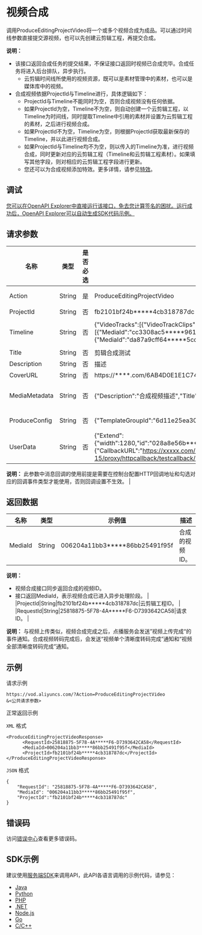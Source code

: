 # 视频合成

调用ProduceEditingProjectVideo将一个或多个视频合成为成品。可以通过时间线参数直接提交源视频，也可以先创建云剪辑工程，再提交合成。

**说明：**

-   该接口返回合成任务的提交结果，不保证接口返回时视频已合成完毕。合成任务将进入后台排队，异步执行。
    -   云剪辑时间线所使用的视频资源，既可以是素材管理中的素材，也可以是媒体库中的视频。
-   合成视频依据ProjectId与Timeline进行，具体逻辑如下：
    -   ProjectId与Timeline不能同时为空，否则合成视频没有任何依据。
    -   如果ProjectId为空，Timeline不为空，则自动创建一个云剪辑工程，以Timeline为时间线，同时提取Timeline中引用的素材并设置为云剪辑工程的素材，之后进行视频合成。
    -   如果ProjectId不为空，Timeline为空，则根据ProjectId获取最新保存的Timeline，并以此进行视频合成。
    -   如果ProjectId与Timeline均不为空，则以传入的Timeline为准，进行视频合成，同时更新对应的云剪辑工程（Timeline和云剪辑工程素材）。如果填写其他字段，则对相应的云剪辑工程字段进行更新。
    -   您还可以为合成视频添加特效。更多详情，请参见[特效](~~69082~~)。

## 调试

[您可以在OpenAPI Explorer中直接运行该接口，免去您计算签名的困扰。运行成功后，OpenAPI Explorer可以自动生成SDK代码示例。](https://api.aliyun.com/#product=vod&api=ProduceEditingProjectVideo&type=RPC&version=2017-03-21)

## 请求参数

|名称|类型|是否必选|示例值|描述|
|--|--|----|---|--|
|Action|String|是|ProduceEditingProjectVideo|系统规定参数。取值：**ProduceEditingProjectVideo**。 |
|ProjectId|String|否|fb2101bf24b\*\*\*\*\*4cb318787dc|云剪辑工程ID。 |
|Timeline|String|否|\{"VideoTracks":\[\{"VideoTrackClips":\[\{"MediaId":"cc3308ac5\*\*\*\*\*9615a54328bc3443"\},\{"MediaId":"da87a9cff64\*\*\*\*\*5cd88bc6d8326e4"\}\]\}\]\}|云剪辑工程时间线，JSON格式。具体结构定义，请参见[Timeline](~~52839~~)。 |
|Title|String|否|剪辑合成测试|云剪辑工程标题。 |
|Description|String|否|描述|云剪辑工程描述。 |
|CoverURL|String|否|https://\*\*\*\*.com/6AB4D0E1E1C7446888351\*\*\*\*.png|云剪辑工程封面。 |
|MediaMetadata|String|否|\{"Description":"合成视频描述","Title":"合成userData测试"\}|合成视频的元数据，JSON格式。具体结构定义，请参见[MediaMetadata](~~52839~~)。 |
|ProduceConfig|String|否|\{"TemplateGroupId":"6d11e25ea30a\*\*\*\*\*4c465435c74"\}|合成配置，JSON格式。具体结构定义，请参见[ProduceConfig](~~52839~~)。 |
|UserData|String|否|\{"Extend":\{"width":1280,"id":"028a8e56b\*\*\*\*\*1ebf6bb7afc74","height":720\},"MessageCallback":\{"CallbackURL":"https://xxxxx.com/2016-08-15/proxy/httpcallback/testcallback/","CallbackType":"http"\}\}|自定义设置，为JSON字符串，支持消息回调等设置。具体结构定义，请参见[UserData](~~86952~~)。

 **说明：** 此参数中消息回调的使用前提是需要在控制台配置HTTP回调地址和勾选对应的回调事件类型才能使用，否则回调设置不生效。 |

## 返回数据

|名称|类型|示例值|描述|
|--|--|---|--|
|MediaId|String|006204a11bb3\*\*\*\*\*86bb25491f95f|合成的视频ID。

 **说明：**

-   视频合成接口同步返回合成的视频ID。
-   接口返回MediaId，表示视频合成已进入异步处理阶段。 |
|ProjectId|String|fb2101bf24b\*\*\*\*\*4cb318787dc|云剪辑工程ID。 |
|RequestId|String|25818875-5F78-4A\*\*\*\*\*F6-D7393642CA58|请求ID。 |

**说明：** 与视频上传类似，视频合成完成之后，点播服务会发送”视频上传完成“的事件通知。合成视频转码完成后，会发送“视频单个清晰度转码完成”通知和“视频全部清晰度转码完成”通知。

## 示例

请求示例

```
https://vod.aliyuncs.com/?Action=ProduceEditingProjectVideo
&<公共请求参数>
```

正常返回示例

`XML` 格式

```
<ProduceEditingProjectVideoResponse>
	  <RequestId>25818875-5F78-4A*****F6-D7393642CA58</RequestId>
	  <MediaId>006204a11bb3*****86bb25491f95f</MediaId>
	  <ProjectId>fb2101bf24b*****4cb318787dc</ProjectId>
</ProduceEditingProjectVideoResponse>
```

`JSON` 格式

```
{
    "RequestId": "25818875-5F78-4A*****F6-D7393642CA58",
    "MediaId": "006204a11bb3*****86bb25491f95f",
    "ProjectId":"fb2101bf24b*****4cb318787dc"
}
```

## 错误码

访问[错误中心](https://error-center.alibabacloud.com/status/product/vod)查看更多错误码。

## SDK示例

建议使用[服务端SDK](~~101789~~)来调用API，此API各语言调用的示例代码，请参见：

-   [Java](~~61063~~)
-   [Python](~~61054~~)
-   [PHP](~~61069~~)
-   [.NET](~~84750~~)
-   [Node.js](~~101396~~)
-   [Go](~~101411~~)
-   [C/C++](~~101261~~)


